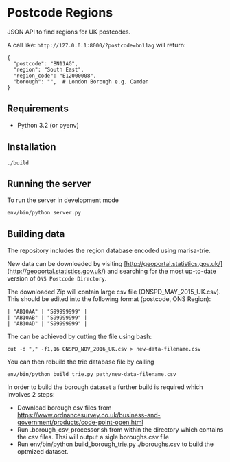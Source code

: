 # Postcode Regions
JSON API to find regions for UK postcodes.

A call like: `http://127.0.0.1:8000/?postcode=bn11ag` will return:

    {
      "postcode": "BN11AG",
      "region": "South East",
      "region_code": "E12000008",
      "borough": "",  # London Borough e.g. Camden
    }

## Requirements

- Python 3.2 (or pyenv)

## Installation

    ./build

## Running the server

To run the server in development mode

    env/bin/python server.py

## Building data

The repository includes the region database encoded using marisa-trie.

New data can be downloaded by visiting [http://geoportal.statistics.gov.uk/](http://geoportal.statistics.gov.uk/) and searching for the most up-to-date version of `ONS Postcode Directory`.

The downloaded Zip will contain large csv file (ONSPD_MAY_2015_UK.csv). This should be edited into the following format (postcode, ONS Region):

    | "AB10AA" | "S99999999" |
    | "AB10AB" | "S99999999" |
    | "AB10AD" | "S99999999" |

The can be achieved by cutting the file using bash:
    
    cut -d "," -f1,16 ONSPD_NOV_2016_UK.csv > new-data-filename.csv

You can then rebuild the trie database file by calling

    env/bin/python build_trie.py path/new-data-filename.csv

In order to build the borough dataset a further build is required which involves 2 steps:

   - Download borough csv files from https://www.ordnancesurvey.co.uk/business-and-government/products/code-point-open.html
   - Run .borough_csv_processor.sh from within the directory which contains the csv files. Thsi will output a sigle boroughs.csv file
   - Run  env/bin/python build_borough_trie.py ./boroughs.csv to build the optmized dataset.
   
